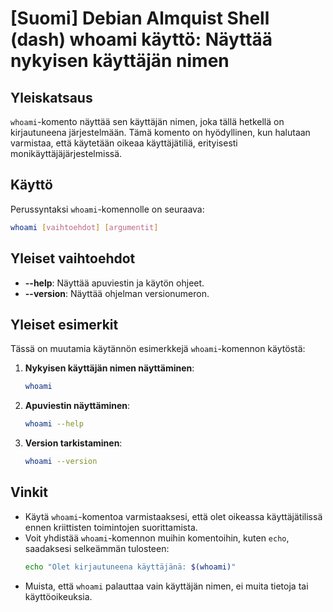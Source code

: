 # [Suomi] Debian Almquist Shell (dash) whoami käyttö: Näyttää nykyisen käyttäjän nimen

## Yleiskatsaus
`whoami`-komento näyttää sen käyttäjän nimen, joka tällä hetkellä on kirjautuneena järjestelmään. Tämä komento on hyödyllinen, kun halutaan varmistaa, että käytetään oikeaa käyttäjätiliä, erityisesti monikäyttäjäjärjestelmissä.

## Käyttö
Perussyntaksi `whoami`-komennolle on seuraava:

```bash
whoami [vaihtoehdot] [argumentit]
```

## Yleiset vaihtoehdot
- **--help**: Näyttää apuviestin ja käytön ohjeet.
- **--version**: Näyttää ohjelman versionumeron.

## Yleiset esimerkit
Tässä on muutamia käytännön esimerkkejä `whoami`-komennon käytöstä:

1. **Nykyisen käyttäjän nimen näyttäminen**:
   ```bash
   whoami
   ```

2. **Apuviestin näyttäminen**:
   ```bash
   whoami --help
   ```

3. **Version tarkistaminen**:
   ```bash
   whoami --version
   ```

## Vinkit
- Käytä `whoami`-komentoa varmistaaksesi, että olet oikeassa käyttäjätilissä ennen kriittisten toimintojen suorittamista.
- Voit yhdistää `whoami`-komennon muihin komentoihin, kuten `echo`, saadaksesi selkeämmän tulosteen:
  ```bash
  echo "Olet kirjautuneena käyttäjänä: $(whoami)"
  ```
- Muista, että `whoami` palauttaa vain käyttäjän nimen, ei muita tietoja tai käyttöoikeuksia.